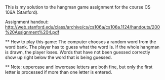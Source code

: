 This is my solution to the hangman game assignment for the course CS 106A (Stanford).

Assignment handout: http://web.stanford.edu/class/archive/cs/cs106a/cs106a.1124/handouts/200%20Assignment%204.pdf

** How to play this game:
The computer chooses a random word from the word bank.
The player has to guess what the word is.
If the whole hangman is drawn, the player loses.
Words that have not been guessed correctly show up right below the word that is being guessed. 

** Note: uppercase and lowercase letters are both fine, but only the first letter is processed if more than one letter is entered.


